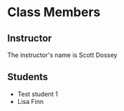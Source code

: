 # Class Members

## Instructor

The instructor's name is Scott Dossey

## Students

* Test student 1
* Lisa Finn
